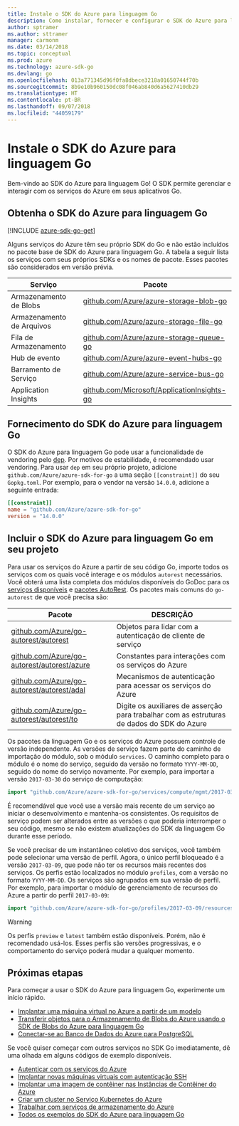 ```yaml
---
title: Instale o SDK do Azure para linguagem Go
description: Como instalar, fornecer e configurar o SDK do Azure para linguagem Go.
author: sptramer
ms.author: sttramer
manager: carmonm
ms.date: 03/14/2018
ms.topic: conceptual
ms.prod: azure
ms.technology: azure-sdk-go
ms.devlang: go
ms.openlocfilehash: 013a771345d96f0fa8dbece3218a01650744f70b
ms.sourcegitcommit: 8b9e10b960150dc08f046ab840d6a5627410db29
ms.translationtype: HT
ms.contentlocale: pt-BR
ms.lasthandoff: 09/07/2018
ms.locfileid: "44059179"
---
```

# <a name="install-the-azure-sdk-for-go"></a>Instale o SDK do Azure para linguagem Go

Bem-vindo ao SDK do Azure para linguagem Go! O SDK permite gerenciar e interagir com os serviços do Azure em seus aplicativos Go.

## <a name="get-the-azure-sdk-for-go"></a>Obtenha o SDK do Azure para linguagem Go

[!INCLUDE [azure-sdk-go-get](includes/azure-sdk-go-get.md)]

Alguns serviços do Azure têm seu próprio SDK do Go e não estão incluídos no pacote base de SDK do Azure para linguagem Go. A tabela a seguir lista os serviços com seus próprios SDKs e os nomes de pacote. Esses pacotes são considerados em versão prévia.

| Serviço | Pacote |
|---------|---------|
| Armazenamento de Blobs | [github.com/Azure/azure-storage-blob-go](https://github.com/Azure/azure-storage-blob-go) |
| Armazenamento de Arquivos | [github.com/Azure/azure-storage-file-go](https://github.com/Azure/azure-storage-file-go) |
| Fila de Armazenamento | [github.com/Azure/azure-storage-queue-go](https://github.com/Azure/azure-storage-queue-go) |
| Hub de evento | [github.com/Azure/azure-event-hubs-go](https://github.com/Azure/azure-event-hubs-go) |
| Barramento de Serviço | [github.com/Azure/azure-service-bus-go](https://github.com/Azure/azure-service-bus-go) |
| Application Insights | [github.com/Microsoft/ApplicationInsights-go](https://github.com/Microsoft/ApplicationInsights-go) |

## <a name="vendor-the-azure-sdk-for-go"></a>Fornecimento do SDK do Azure para linguagem Go

O SDK do Azure para linguagem Go pode usar a funcionalidade de vendoring pelo [dep](https://github.com/golang/dep). Por motivos de estabilidade, é recomendado usar vendoring. Para usar `dep` em seu próprio projeto, adicione `github.com/Azure/azure-sdk-for-go` a uma seção `[[constraint]]` do seu `Gopkg.toml`. Por exemplo, para o vendor na versão `14.0.0`, adicione a seguinte entrada:

```toml
[[constraint]]
name = "github.com/Azure/azure-sdk-for-go"
version = "14.0.0"
```

## <a name="include-the-azure-sdk-for-go-in-your-project"></a>Incluir o SDK do Azure para linguagem Go em seu projeto

Para usar os serviços do Azure a partir de seu código Go, importe todos os serviços com os quais você interage e os módulos `autorest` necessários.
Você obterá uma lista completa dos módulos disponíveis do GoDoc para os [serviços disponíveis](https://godoc.org/github.com/Azure/azure-sdk-for-go) e [pacotes AutoRest](https://godoc.org/github.com/Azure/go-autorest). Os pacotes mais comuns do `go-autorest` de que você precisa são:

| Pacote | DESCRIÇÃO |
|---------|-------------|
| [github.com/Azure/go-autorest/autorest][autorest] | Objetos para lidar com a autenticação de cliente de serviço |
| [github.com/Azure/go-autorest/autorest/azure][autorest/azure] | Constantes para interações com os serviços do Azure |
| [github.com/Azure/go-autorest/autorest/adal][autorest/adal] | Mecanismos de autenticação para acessar os serviços do Azure |
| [github.com/Azure/go-autorest/autorest/to][autorest/to] | Digite os auxiliares de asserção para trabalhar com as estruturas de dados do SDK do Azure |

[autorest]: https://godoc.org/github.com/Azure/go-autorest/autorest
[autorest/azure]: https://godoc.org/github.com/Azure/go-autorest/autorest/azure
[autorest/adal]: https://godoc.org/github.com/Azure/go-autorest/autorest/adal
[autorest/to]: https://godoc.org/github.com/Azure/go-autorest/autorest/to

Os pacotes da linguagem Go e os serviços do Azure possuem controle de versão independente. As versões de serviço fazem parte do caminho de importação do módulo, sob o módulo `services`. O caminho completo para o módulo é o nome do serviço, seguido da versão no formato `YYYY-MM-DD`, seguido do nome do serviço novamente. Por exemplo, para importar a versão `2017-03-30` do serviço de computação:

```go
import "github.com/Azure/azure-sdk-for-go/services/compute/mgmt/2017-03-30/compute"
```

É recomendável que você use a versão mais recente de um serviço ao iniciar o desenvolvimento e mantenha-os consistentes.
Os requisitos de serviço podem ser alterados entre as versões o que poderia interromper o seu código, mesmo se não existem atualizações do SDK da linguagem Go durante esse período.

Se você precisar de um instantâneo coletivo dos serviços, você também pode selecionar uma versão de perfil. Agora, o único perfil bloqueado é a versão `2017-03-09`, que pode não ter os recursos mais recentes dos serviços. Os perfis estão localizados no módulo `profiles`, com a versão no formato `YYYY-MM-DD`. Os serviços são agrupados em sua versão de perfil. Por exemplo, para importar o módulo de gerenciamento de recursos do Azure a partir do perfil `2017-03-09`:

```go
import "github.com/Azure/azure-sdk-for-go/profiles/2017-03-09/resources/mgmt/resources"
```

> [!WARNING]
> Os perfis `preview` e `latest` também estão disponíveis. Porém, não é recomendado usá-los. Esses perfis são versões progressivas, e o comportamento do serviço poderá mudar a qualquer momento.

## <a name="next-steps"></a>Próximas etapas

Para começar a usar o SDK do Azure para linguagem Go, experimente um início rápido.

* [Implantar uma máquina virtual no Azure a partir de um modelo](azure-sdk-go-qs-vm.md)
* [Transferir objetos para o Armazenamento de Blobs do Azure usando o SDK de Blobs do Azure para linguagem Go](/azure/storage/blobs/storage-quickstart-blobs-go?toc=%2fgo%2fazure%2ftoc.json)
* [Conectar-se ao Banco de Dados do Azure para PostgreSQL](/azure/postgresql/connect-go?toc=%2fgo%2fazure%2ftoc.json)

Se você quiser começar com outros serviços no SDK Go imediatamente, dê uma olhada em alguns códigos de exemplo disponíveis.

* [Autenticar com os serviços do Azure](https://github.com/Azure-Samples/azure-sdk-for-go-samples/tree/master/iam)
* [Implantar novas máquinas virtuais com autenticação SSH](https://github.com/Azure-Samples/azure-sdk-for-go-samples/tree/master/compute)
* [Implantar uma imagem de contêiner nas Instâncias de Contêiner do Azure](https://github.com/Azure-Samples/azure-sdk-for-go-samples/tree/master/containerinstance)
* [Criar um cluster no Serviço Kubernetes do Azure](https://github.com/Azure-Samples/azure-sdk-for-go-samples/tree/master/containerservice)
* [Trabalhar com serviços de armazenamento do Azure](https://github.com/Azure-Samples/azure-sdk-for-go-samples/tree/master/storage)
* [Todos os exemplos do SDK do Azure para linguagem Go](https://github.com/azure-samples/azure-sdk-for-go-samples)
